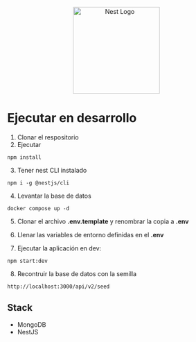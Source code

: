 <p align="center">
  <a href="http://nestjs.com/" target="blank"><img src="https://nestjs.com/img/logo-small.svg" width="200" alt="Nest Logo" /></a>
</p>

# Ejecutar en desarrollo

1. Clonar el respositorio
2. Ejecutar

```
npm install
```

3. Tener nest CLI instalado

```
npm i -g @nestjs/cli
```

4. Levantar la base de datos

```
docker compose up -d
```

5. Clonar el archivo **.env.template** y renombrar la copia a **.env**

6. Llenar las variables de entorno definidas en el **.env**

7. Ejecutar la aplicación en dev:

```
npm start:dev
```

8. Recontruir la base de datos con la semilla

```
http://localhost:3000/api/v2/seed
```

## Stack

- MongoDB
- NestJS
